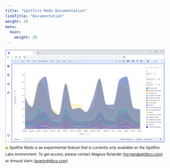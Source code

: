 ```yaml
---
title: "Spotfire Mods Documentation"
linkTitle: "Documentation"
weight: 20
menu:
  main:
    weight: 20
---
```


<p>

<img src="area-chart.png"></img>
<sub><img src="exclamation.png" style="width: 0.8em;vertical-align: baseline;"> </img>Spotfire Mods is an experimental feature that is currently only available on the Spotfire Labs environment. To get access, please contact Magnus Rylander <a href="mailto:mrylande@tibco.com">(mrylande@tibco.com)</a> or Arnaud Varin <a href="mailto:avarin@tibco.com">(avarin@tibco.com)</a>
</sub>
</p>




